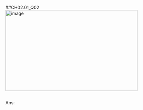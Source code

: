 ##CH02.01_Q02
<img width="419" height="257" alt="image" src="https://github.com/user-attachments/assets/28aaa8fe-95d9-4590-bbdb-d6d4ad4c9fad" />

##
Ans:

	​


